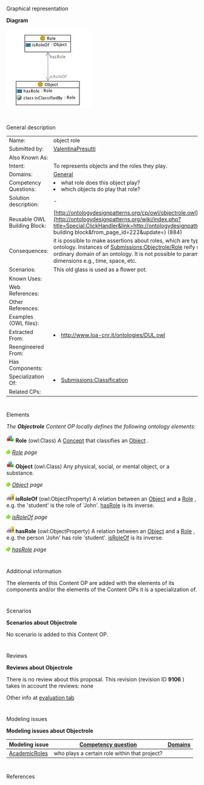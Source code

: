 # 

 Graphical representation



__Diagram__ 





[![Image:objectrole.jpg](public/images/a/a4/Objectrole.jpg)](../Image/Objectrole.jpg "Image:objectrole.jpg")





# 

 General description




|  |  |
| --- | --- |
|  Name:  |  object role  |
|  Submitted by:  | [ValentinaPresutti](../User/ValentinaPresutti "User:ValentinaPresutti")  |
|  Also Known As:  |  |
|  Intent:  |  To represents objects and the roles they play.  |
|  Domains:  | [General](../Community/General "Community:General")  |
|  Competency Questions:  | <li>       what role does this object play?      </li><li>       which objects do play that role?      </li> |
|  Solution description:  |  -  |
|  Reusable OWL Building Block:  | [http://ontologydesignpatterns.org/cp/owl/objectrole.owl](http://ontologydesignpatterns.org/wiki/index.php?title=Special:ClickHandler&link=http://ontologydesignpatterns.org/cp/owl/objectrole.owl&message=OWL building block&from_page_id=222&update=)  (884)  |
|  Consequences:  |  it is possible to make assertions about roles, which are typically considered at the meta-  level of an ontology. Instances of [Submissions:Objectrole/Role](../Submissions/Objectrole/Role "Submissions:Objectrole/Role")  reify such elements, which are therefore put in the ordinary domain of an ontology. It is not possible to parametrize the classiﬁcation over different dimensions e.g., time, space, etc.  |
|  Scenarios:  |  This old glass is used as a ﬂower pot.  |
|  Known Uses:  |  |
|  Web References:  |  |
|  Other References:  |  |
|  Examples (OWL files):  |  |
|  Extracted From:  | <li><a class="external free" href="http://www.loa-cnr.it/ontologies/DUL.owl" rel="nofollow" title="http://www.loa-cnr.it/ontologies/DUL.owl">        http://www.loa-cnr.it/ontologies/DUL.owl       </a></li> |
|  Reengineered From:  |  |
|  Has Components:  |  |
|  Specialization Of:  | <li><a href="Submissions%253AClassification.html" title="Submissions:Classification">        Submissions:Classification       </a></li> |
|  Related CPs:  |  |



  





# 

 Elements



_The
 __Objectrole__ 
 Content OP locally defines the following ontology elements:_ 






[![Class](public/images/thumb/2/27/Class.gif/20px-Class.gif)](../Image/Class.gif "Class")
__Role__ 
 (owl:Class) A
 [Concept](../Submissions/Classification/Concept "Submissions:Classification/Concept") 
 that classifies an
 [Object](../Submissions/Objectrole/Object "Submissions:Objectrole/Object") 
 .
 



[![](public/images/thumb/8/87/ArrowRight.gif/11px-ArrowRight.gif)](../Image/ArrowRight.gif "ArrowRight.gif")
_[Role](../Submissions/Objectrole/Role "Submissions:Objectrole/Role") 
 page_ 




[![Class](public/images/thumb/2/27/Class.gif/20px-Class.gif)](../Image/Class.gif "Class")
__Object__ 
 (owl:Class) Any physical, social, or mental object, or a substance.
 



[![](public/images/thumb/8/87/ArrowRight.gif/11px-ArrowRight.gif)](../Image/ArrowRight.gif "ArrowRight.gif")
_[Object](../Submissions/Objectrole/Object "Submissions:Objectrole/Object") 
 page_ 




[![ObjectProperty](public/images/thumb/c/c3/ObjectProperty.gif/20px-ObjectProperty.gif)](../Image/ObjectProperty.gif "ObjectProperty")
__isRoleOf__ 
 (owl:ObjectProperty) A relation between an
 [Object](../Submissions/Objectrole/Object "Submissions:Objectrole/Object") 
 and a
 [Role](../Submissions/Objectrole/Role "Submissions:Objectrole/Role") 
 , e.g. the 'student' is the role of 'John'.
 [hasRole](../Submissions/Objectrole/hasRole "Submissions:Objectrole/hasRole") 
 is its inverse.
 



[![](public/images/thumb/8/87/ArrowRight.gif/11px-ArrowRight.gif)](../Image/ArrowRight.gif "ArrowRight.gif")
_[isRoleOf](../Submissions/Objectrole/isRoleOf "Submissions:Objectrole/isRoleOf") 
 page_ 




[![ObjectProperty](public/images/thumb/c/c3/ObjectProperty.gif/20px-ObjectProperty.gif)](../Image/ObjectProperty.gif "ObjectProperty")
__hasRole__ 
 (owl:ObjectProperty) A relation between an
 [Object](../Submissions/Objectrole/Object "Submissions:Objectrole/Object") 
 and a
 [Role](../Submissions/Objectrole/Role "Submissions:Objectrole/Role") 
 , e.g. the person 'John' has role 'student'.
 [isRoleOf](../Submissions/Objectrole/isRoleOf "Submissions:Objectrole/isRoleOf") 
 is its inverse.
 



[![](public/images/thumb/8/87/ArrowRight.gif/11px-ArrowRight.gif)](../Image/ArrowRight.gif "ArrowRight.gif")
_[hasRole](../Submissions/Objectrole/hasRole "Submissions:Objectrole/hasRole") 
 page_ 


# 

 Additional information



 The elements of this Content OP are added with the elements of its components and/or the elements of the Content OPs it is a specialization of.
 



# 

 Scenarios




__Scenarios about Objectrole__ 


 No scenario is added to this Content OP.
 




# 

 Reviews




__Reviews about Objectrole__ 


 There is no review about this proposal.
This revision (revision ID
 __9106__ 
 ) takes in account the reviews: none
 



 Other info at
 [evaluation tab](http://ontologydesignpatterns.org/wiki/index.php?title=Submissions:Objectrole&action=evaluation "http://ontologydesignpatterns.org/wiki/index.php?title=Submissions:Objectrole&action=evaluation") 





  





# 

 Modeling issues




__Modeling issues about Objectrole__ 



|  Modeling issue  | [Competency question](../Property/CompetencyQuestion "Property:CompetencyQuestion")  | [Domains](../Property/Domain "Property:Domain")  |
| --- | --- | --- |
| [AcademicRoles](../Community/AcademicRoles "Community:AcademicRoles")  |  who plays a certain role within that project?  |  |




  





# 

 References